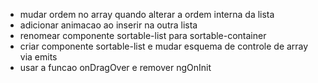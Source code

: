 - mudar ordem no array quando alterar a ordem interna da lista
- adicionar animacao ao inserir na outra lista
- renomear componente sortable-list para sortable-container
- criar componente sortable-list e mudar esquema de controle de array via emits
- usar a funcao onDragOver e remover ngOnInit
